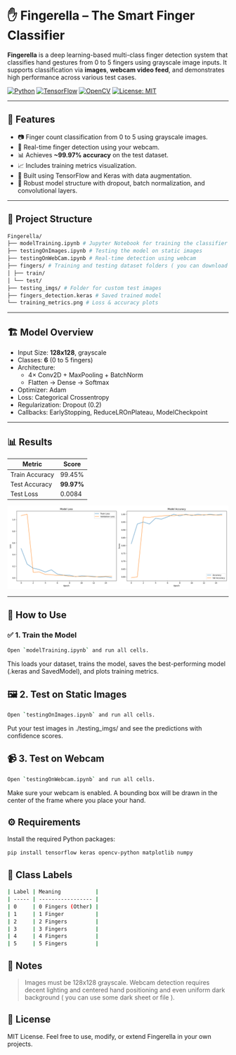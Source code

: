 # ✋ Fingerella – The Smart Finger Classifier

**Fingerella** is a deep learning-based multi-class finger detection system that classifies hand gestures from 0 to 5 fingers using grayscale image inputs. It supports classification via **images**, **webcam video feed**, and demonstrates high performance across various test cases.

[![Python](https://img.shields.io/badge/Python-3.10-blue?logo=python&logoColor=white)](https://www.python.org/)
[![TensorFlow](https://img.shields.io/badge/TensorFlow-2.x-orange?logo=tensorflow&logoColor=white)](https://www.tensorflow.org/)
[![OpenCV](https://img.shields.io/badge/OpenCV-4.x-green?logo=opencv&logoColor=white)](https://opencv.org/)
[![License: MIT](https://img.shields.io/badge/License-MIT-yellow.svg)](https://opensource.org/licenses/MIT)

---

## 🚀 Features

- 📷 Finger count classification from 0 to 5 using grayscale images.
- 🎥 Real-time finger detection using your webcam.
- 📊 Achieves **~99.97% accuracy** on the test dataset.
- 📈 Includes training metrics visualization.
- 🧠 Built using TensorFlow and Keras with data augmentation.
- 🔎 Robust model structure with dropout, batch normalization, and convolutional layers.

---

## 📁 Project Structure

```bash
Fingerella/
├── modelTraining.ipynb # Jupyter Notebook for training the classifier
├── testingOnImages.ipynb # Testing the model on static images
├── testingOnWebCam.ipynb # Real-time detection using webcam
├── fingers/ # Training and testing dataset folders ( you can download dataset from https://www.kaggle.com/datasets/koryakinp/fingers)
│ ├── train/
│ └── test/
├── testing_imgs/ # Folder for custom test images
├── fingers_detection.keras # Saved trained model
└── training_metrics.png # Loss & accuracy plots
```

---

## 🏗️ Model Overview

- Input Size: **128x128**, grayscale
- Classes: **6** (0 to 5 fingers)
- Architecture:
  - 4× Conv2D + MaxPooling + BatchNorm
  - Flatten → Dense → Softmax
- Optimizer: Adam
- Loss: Categorical Crossentropy
- Regularization: Dropout (0.2)
- Callbacks: EarlyStopping, ReduceLROnPlateau, ModelCheckpoint

---

## 📊 Results

| Metric         | Score      |
| -------------- | ---------- |
| Train Accuracy | 99.45%     |
| Test Accuracy  | **99.97%** |
| Test Loss      | 0.0084     |

![Training Metrics](training_metrics.png)

---

## 🧪 How to Use

### ✅ 1. **Train the Model**

```bash
Open `modelTraining.ipynb` and run all cells.
```

This loads your dataset, trains the model, saves the best-performing model (.keras and SavedModel), and plots training metrics.

## 🖼️ 2. Test on Static Images

```bash
Open `testingOnImages.ipynb` and run all cells.
```

Put your test images in ./testing_imgs/ and see the predictions with confidence scores.

## 📹 3. Test on Webcam

```bash
Open `testingOnWebcam.ipynb` and run all cells.
```

Make sure your webcam is enabled. A bounding box will be drawn in the center of the frame where you place your hand.

## ⚙️ Requirements

Install the required Python packages:

```bash
pip install tensorflow keras opencv-python matplotlib numpy
```

## 🧠 Class Labels

```bash
| Label | Meaning           |
| ----- | ----------------- |
| 0     | 0 Fingers (Other) |
| 1     | 1 Finger          |
| 2     | 2 Fingers         |
| 3     | 3 Fingers         |
| 4     | 4 Fingers         |
| 5     | 5 Fingers         |
```

## 📌 Notes

> Images must be 128x128 grayscale.
> Webcam detection requires decent lighting and centered hand positioning and even uniform dark background ( you can use some dark sheet or file ).

## 📝 License

MIT License. Feel free to use, modify, or extend Fingerella in your own projects.
